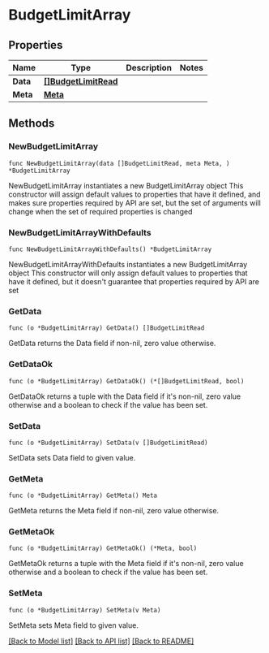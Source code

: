 # BudgetLimitArray

## Properties

Name | Type | Description | Notes
------------ | ------------- | ------------- | -------------
**Data** | [**[]BudgetLimitRead**](BudgetLimitRead.md) |  | 
**Meta** | [**Meta**](Meta.md) |  | 

## Methods

### NewBudgetLimitArray

`func NewBudgetLimitArray(data []BudgetLimitRead, meta Meta, ) *BudgetLimitArray`

NewBudgetLimitArray instantiates a new BudgetLimitArray object
This constructor will assign default values to properties that have it defined,
and makes sure properties required by API are set, but the set of arguments
will change when the set of required properties is changed

### NewBudgetLimitArrayWithDefaults

`func NewBudgetLimitArrayWithDefaults() *BudgetLimitArray`

NewBudgetLimitArrayWithDefaults instantiates a new BudgetLimitArray object
This constructor will only assign default values to properties that have it defined,
but it doesn't guarantee that properties required by API are set

### GetData

`func (o *BudgetLimitArray) GetData() []BudgetLimitRead`

GetData returns the Data field if non-nil, zero value otherwise.

### GetDataOk

`func (o *BudgetLimitArray) GetDataOk() (*[]BudgetLimitRead, bool)`

GetDataOk returns a tuple with the Data field if it's non-nil, zero value otherwise
and a boolean to check if the value has been set.

### SetData

`func (o *BudgetLimitArray) SetData(v []BudgetLimitRead)`

SetData sets Data field to given value.


### GetMeta

`func (o *BudgetLimitArray) GetMeta() Meta`

GetMeta returns the Meta field if non-nil, zero value otherwise.

### GetMetaOk

`func (o *BudgetLimitArray) GetMetaOk() (*Meta, bool)`

GetMetaOk returns a tuple with the Meta field if it's non-nil, zero value otherwise
and a boolean to check if the value has been set.

### SetMeta

`func (o *BudgetLimitArray) SetMeta(v Meta)`

SetMeta sets Meta field to given value.



[[Back to Model list]](../README.md#documentation-for-models) [[Back to API list]](../README.md#documentation-for-api-endpoints) [[Back to README]](../README.md)


